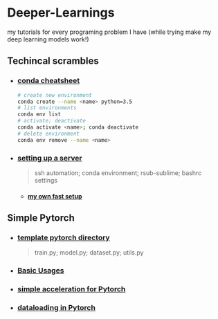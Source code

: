 # Deeper-Learnings
my tutorials for every programing problem I have (while trying make my deep learning models work!)

## Techincal scrambles
* ### [conda cheatsheet](otherstuffs/conda-cheatsheet.pdf)
    ```bash
    # create new environment
    conda create --name <name> python=3.5
    # list environments
    conda env list
    # activate; deactivate
    conda activate <name>; conda deactivate
    # delete environment
    conda env remove --name <name>
    ```
* ### [setting up a server](technical-scrambles/setup.md)
    > ssh automation; conda environment; rsub-sublime; bashrc settings
    * #### [my own fast setup](technical-scrambles/mofastsetup.md)
<!-- * ### [wget google drive files (not folder)](technical-scrambles/wget_gdrive.md) -->

## Simple Pytorch
* ### [template pytorch directory](simple-pytorch/goodwork)
    > train.py; model.py; dataset.py; utils.py
* ### [Basic Usages](simple-pytorch/basic.md)
* ### [simple acceleration for Pytorch](simple-pytorch/simple_acc.md)
* ### [dataloading in Pytorch](simple-pytorch/dataloader.md)
